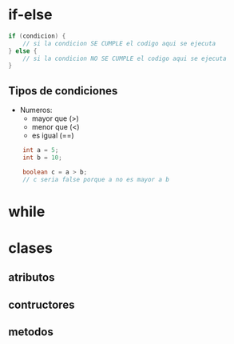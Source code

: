 # if-else

```java
if (condicion) {
    // si la condicion SE CUMPLE el codigo aqui se ejecuta
} else {
    // si la condicion NO SE CUMPLE el codigo aqui se ejecuta
}
```

## Tipos de condiciones
- Numeros:
    - mayor que (>)
    - menor que (<)
    - es igual (==)

```java
    int a = 5;
    int b = 10;

    boolean c = a > b;
    // c seria false porque a no es mayor a b
```

# while

# clases


## atributos

## contructores

## metodos
